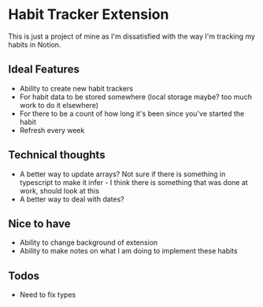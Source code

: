 # Habit Tracker Extension

This is just a project of mine as I'm dissatisfied with the way I'm tracking my habits in Notion.

## Ideal Features

-   Ability to create new habit trackers
-   For habit data to be stored somewhere (local storage maybe? too much work to do it elsewhere)
-   For there to be a count of how long it's been since you've started the habit
-   Refresh every week

## Technical thoughts
* A better way to update arrays? Not sure if there is something in typescript to make it infer - I think there is something that was done at work, should look at this
* A better way to deal with dates? 

## Nice to have

-   Ability to change background of extension
-   Ability to make notes on what I am doing to implement these habits

## Todos

-   Need to fix types
